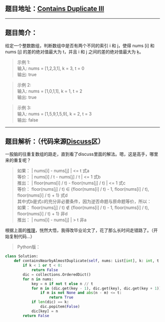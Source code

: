 ## 题目地址：[Contains Duplicate III](https://leetcode.com/problems/contains-duplicate-iii/)
---
## 题目简介：
给定一个整数数组，判断数组中是否有两个不同的索引 i 和 j，使得 nums [i] 和 nums [j] 的差的绝对值最大为 t，并且 i 和 j 之间的差的绝对值最大为 ķ。  

> 示例 1:  
> 输入: nums = [1,2,3,1], k = 3, t = 0  
> 输出: true
 
> 示例 2:  
> 输入: nums = [1,0,1,1], k = 1, t = 2  
> 输出: true
 
> 示例 3:  
> 输入: nums = [1,5,9,1,5,9], k = 2, t = 3  
> 输出: false
---
## 题目解析：（代码来源[Discuss](https://leetcode.com/problems/contains-duplicate-iii/discuss/61756/Python-OrderedDict)区）
一股脑的往重复数组的路走，直到看了discuss里面的解法。嗯，这是高手，哪里来的重复呢？  
> 如果： | nums[i] - nums[j] | <= t 式a  
> 等价： | nums[i] / t - nums[j] / t | <= 1 式b  
> 推出： | floor(nums[i] / t) - floor(nums[j] / t) | <= 1 式c  
> 等价： floor(nums[j] / t) ∈ {floor(nums[i] / t) - 1, floor(nums[i] / t), floor(nums[i] / t) + 1} 式d  
其中式b是式c的充分非必要条件，因为逆否命题与原命题等价，所以：   
> 如果： floor(nums[j] / t) ∉ {floor(nums[i] / t) - 1, floor(nums[i] / t), floor(nums[i] / t) + 1} 非d   
> 推出： | nums[i] - nums[j] | > t 非a  

根据上面的[推理](https://leetcode.com/problems/contains-duplicate-iii/discuss/61756/Python-OrderedDict)，恍然大悟，我得改毕业论文了，花了那么长时间走错路了。（开始复制代码...）
>Python版：

```python
class Solution:
    def containsNearbyAlmostDuplicate(self, nums: List[int], k: int, t: int) -> bool:
        if k < 1 or t < 0:
            return False
        dic = collections.OrderedDict()
        for n in nums:
            key = n if not t else n // t
            for m in (dic.get(key - 1), dic.get(key), dic.get(key + 1)):
                if m is not None and abs(n - m) <= t:
                    return True
            if len(dic) == k:
                dic.popitem(False)
            dic[key] = n
        return False
```
